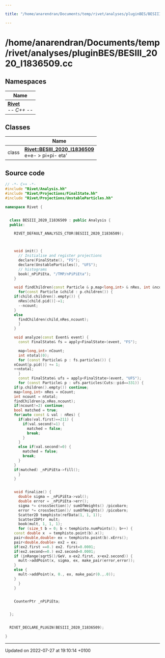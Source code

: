 ```yaml
---

title: "/home/anarendran/Documents/temp/rivet/analyses/pluginBES/BESIII_2020_I1836509.cc"

---
```


# /home/anarendran/Documents/temp/rivet/analyses/pluginBES/BESIII_2020_I1836509.cc



## Namespaces

| Name           |
| -------------- |
| **[Rivet](http://example.org/namespaces/namespacerivet/)** <br>-*- C++ -*-  |

## Classes

|                | Name           |
| -------------- | -------------- |
| class | **[Rivet::BESIII_2020_I1836509](http://example.org/classes/classrivet_1_1besiii__2020__i1836509/)** <br>e+e- > pi+pi- eta'  |




## Source code

```cpp
// -*- C++ -*-
#include "Rivet/Analysis.hh"
#include "Rivet/Projections/FinalState.hh"
#include "Rivet/Projections/UnstableParticles.hh"

namespace Rivet {


  class BESIII_2020_I1836509 : public Analysis {
  public:

    RIVET_DEFAULT_ANALYSIS_CTOR(BESIII_2020_I1836509);



    void init() {
      // Initialise and register projections
      declare(FinalState(), "FS");
      declare(UnstableParticles(), "UFS");
      // histograms
      book(_nPiPiEta, "/TMP/nPiPiEta");
    }

    void findChildren(const Particle & p,map<long,int> & nRes, int &ncount) {
      for(const Particle &child : p.children()) {
    if(child.children().empty()) {
      nRes[child.pid()]-=1;
      --ncount;
    }
    else
      findChildren(child,nRes,ncount);
      }
    }

    void analyze(const Event& event) {
      const FinalState& fs = apply<FinalState>(event, "FS");

      map<long,int> nCount;
      int ntotal(0);
      for (const Particle& p : fs.particles()) {
    nCount[p.pid()] += 1;
    ++ntotal;
      }
      const FinalState& ufs = apply<FinalState>(event, "UFS");
      for (const Particle& p : ufs.particles(Cuts::pid==331)) {
    if(p.children().empty()) continue;
    map<long,int> nRes = nCount;
    int ncount = ntotal;
    findChildren(p,nRes,ncount);
    if(ncount!=2) continue;
    bool matched = true;
    for(auto const & val : nRes) {
      if(abs(val.first)==211) {
        if(val.second!=1) {
          matched = false;
          break;
        }
      }
      else if(val.second!=0) {
        matched = false;
        break;
      }
    }
    if(matched) _nPiPiEta->fill();
      }
    }


    void finalize() {
      double sigma = _nPiPiEta->val();
      double error = _nPiPiEta->err();
      sigma *= crossSection()/ sumOfWeights() /picobarn;
      error *= crossSection()/ sumOfWeights() /picobarn; 
      Scatter2D temphisto(refData(1, 1, 1));
      Scatter2DPtr  mult;
      book(mult, 1, 1, 1);
      for (size_t b = 0; b < temphisto.numPoints(); b++) {
    const double x  = temphisto.point(b).x();
    pair<double,double> ex = temphisto.point(b).xErrs();
    pair<double,double> ex2 = ex;
    if(ex2.first ==0.) ex2. first=0.0001;
    if(ex2.second==0.) ex2.second=0.0001;
    if (inRange(sqrtS()/GeV, x-ex2.first, x+ex2.second)) {
      mult->addPoint(x, sigma, ex, make_pair(error,error));
    }
    else {
      mult->addPoint(x, 0., ex, make_pair(0.,.0));
    }
      }
    }


    CounterPtr _nPiPiEta;


  };


  RIVET_DECLARE_PLUGIN(BESIII_2020_I1836509);

}
```


-------------------------------

Updated on 2022-07-27 at 19:10:14 +0100
